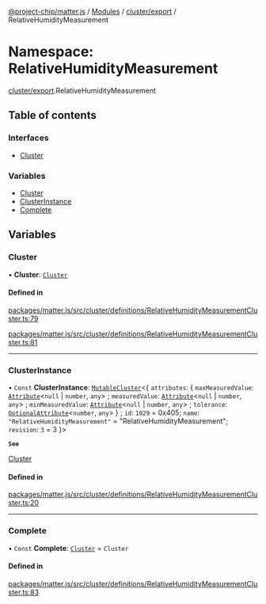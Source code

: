 [@project-chip/matter.js](../README.md) / [Modules](../modules.md) / [cluster/export](cluster_export.md) / RelativeHumidityMeasurement

# Namespace: RelativeHumidityMeasurement

[cluster/export](cluster_export.md).RelativeHumidityMeasurement

## Table of contents

### Interfaces

- [Cluster](../interfaces/cluster_export.RelativeHumidityMeasurement.Cluster.md)

### Variables

- [Cluster](cluster_export.RelativeHumidityMeasurement.md#cluster)
- [ClusterInstance](cluster_export.RelativeHumidityMeasurement.md#clusterinstance)
- [Complete](cluster_export.RelativeHumidityMeasurement.md#complete)

## Variables

### Cluster

• **Cluster**: [`Cluster`](../interfaces/cluster_export.RelativeHumidityMeasurement.Cluster.md)

#### Defined in

[packages/matter.js/src/cluster/definitions/RelativeHumidityMeasurementCluster.ts:79](https://github.com/project-chip/matter.js/blob/558e12c94a201592c28c7bc0743705360b3e5ca6/packages/matter.js/src/cluster/definitions/RelativeHumidityMeasurementCluster.ts#L79)

[packages/matter.js/src/cluster/definitions/RelativeHumidityMeasurementCluster.ts:81](https://github.com/project-chip/matter.js/blob/558e12c94a201592c28c7bc0743705360b3e5ca6/packages/matter.js/src/cluster/definitions/RelativeHumidityMeasurementCluster.ts#L81)

___

### ClusterInstance

• `Const` **ClusterInstance**: [`MutableCluster`](../interfaces/cluster_export.MutableCluster-1.md)\<\{ `attributes`: \{ `maxMeasuredValue`: [`Attribute`](../interfaces/cluster_export.Attribute.md)\<``null`` \| `number`, `any`\> ; `measuredValue`: [`Attribute`](../interfaces/cluster_export.Attribute.md)\<``null`` \| `number`, `any`\> ; `minMeasuredValue`: [`Attribute`](../interfaces/cluster_export.Attribute.md)\<``null`` \| `number`, `any`\> ; `tolerance`: [`OptionalAttribute`](../interfaces/cluster_export.OptionalAttribute.md)\<`number`, `any`\>  } ; `id`: ``1029`` = 0x405; `name`: ``"RelativeHumidityMeasurement"`` = "RelativeHumidityMeasurement"; `revision`: ``3`` = 3 }\>

**`See`**

[Cluster](cluster_export.RelativeHumidityMeasurement.md#cluster)

#### Defined in

[packages/matter.js/src/cluster/definitions/RelativeHumidityMeasurementCluster.ts:20](https://github.com/project-chip/matter.js/blob/558e12c94a201592c28c7bc0743705360b3e5ca6/packages/matter.js/src/cluster/definitions/RelativeHumidityMeasurementCluster.ts#L20)

___

### Complete

• `Const` **Complete**: [`Cluster`](../interfaces/cluster_export.RelativeHumidityMeasurement.Cluster.md) = `Cluster`

#### Defined in

[packages/matter.js/src/cluster/definitions/RelativeHumidityMeasurementCluster.ts:83](https://github.com/project-chip/matter.js/blob/558e12c94a201592c28c7bc0743705360b3e5ca6/packages/matter.js/src/cluster/definitions/RelativeHumidityMeasurementCluster.ts#L83)
